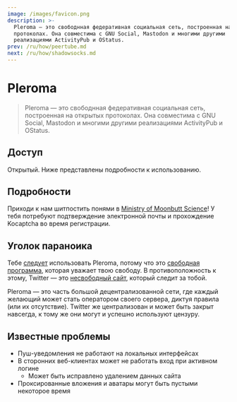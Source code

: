 ```yaml
---
image: /images/favicon.png
description: >-
  Pleroma — это свободнная федеративная социальная сеть, построенная на открытых
  протоколах. Она совместима с GNU Social, Mastodon и многими другими
  реализациями ActivityPub и OStatus.
prev: /ru/how/peertube.md
next: /ru/how/shadowsocks.md
---
```


# Pleroma

> Pleroma — это свободнная федеративная социальная сеть, построенная на открытых протоколах. Она совместима с GNU Social, Mastodon и многими другими реализациями ActivityPub и OStatus.

## Доступ

Открытый. Ниже представлены подробности к использованию.

## Подробности

Приходи к нам шитпостить понями в [Ministry of Moonbutt Science](https://ministry.moonbutt.Science)! У тебя потребуют подтверждение электронной почты и прохождение Kocaptcha во время регистрации.

## Уголок параноика

Тебе [следует](https://www.gnu.org/philosophy/free-software-even-more-important.ru.html) использовать Pleroma, потому что это [свободная программа](https://www.gnu.org/philosophy/free-sw.ru.html), которая уважает твою свободу. В противоположность к этому, Twitter — это [несвободный сайт](https://www.gnu.org/proprietary/proprietary.ru.html), который следит за тобой.

Pleroma — это часть большой децентрализованной сети, где каждый желающий может
стать оператором своего сервера, диктуя правила (или их отсутствие). Twitter же
централизован и может быть закрыт навсегда, к тому же они могут и успешно
используют цензуру.

## Известные проблемы

- Пуш-уведомления не работают на локальных интерфейсах
- В сторонних веб-клиентах может не работать вход при активном логине
  - Может быть исправлено удалением данных сайта
- Проксированные вложения и аватары могут быть пустыми некоторое время
